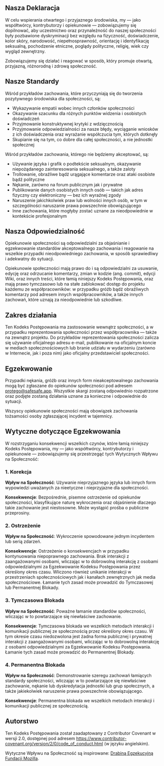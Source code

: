 ## Nasza Deklaracja

W celu wspierania otwartego i przyjaznego środowiska, my — jako współtwórcy, 
kontrybutorzy i opiekunowie — zobowiązujemy się dopilnować, aby uczestnictwo 
oraz przynależność do naszej społeczności były pozbawione dyskryminacji bez 
względu na fizyczność, doświadczenie, kolor skóry, narodowość, niepełnosprawność, 
orientację i identyfikację seksualną, pochodzenie etniczne, poglądy polityczne, 
religię, wiek czy wygląd zewnętrzny.

Zobowiązujemy się działać i reagować w sposób, który promuje otwartą, przyjazną, 
różnorodną i zdrową społeczność.

## Nasze Standardy

Wśród przykładów zachowania, które przyczyniają się do tworzenia pozytywnego 
środowiska dla społeczności, są:

* Wykazywanie empatii wobec innych członków społeczności
* Okazywanie szacunku dla różnych punktów widzenia i osobistych doświadczeń
* Przyjmowanie konstruktywnej krytyki z wdzięcznością
* Przyjmowanie odpowiedzialności za nasze błędy, wyciąganie wniosków z ich 
  doświadczenia oraz wyrażanie współczucia tym, których dotknęły
* Skupianie się na tym, co dobre dla całej społeczności, a nie jednostki 
  społecznej
    
Wśród przykładów zachowania, którego nie będziemy akceptować, są:
    
* Używanie języka i grafik o podtekście seksualnym, okazywanie niepożądanego 
  zainteresowania seksualnego, a także zaloty
* Trollowanie, obraźliwe bądź urągające komentarze oraz ataki osobiste 
  bądź polityczne
* Nękanie, zarówno na forum publicznym jak i prywatne
* Publikowanie danych osobistych innych osób — takich jak adres fizyczny 
  czy elektroniczny — bez ich wyraźnej zgody
* Naruszenie jakichkolwiek praw lub wolności innych osób, w tym w szczególności 
  naruszanie prawa powszechnie obowiązującego
* Inne zachowania, które mogłyby zostać uznane za nieodpowiednie w kontekście 
  profesjonalnym
    
## Nasza Odpowiedzialność

Opiekunowie społeczności są odpowiedzialni za objaśnianie i egzekwowanie 
standardów akceptowalnego zachowania i reagowanie na wszelkie przypadki 
nieodpowiedniego zachowania, w sposób sprawiedliwy i adekwatny do sytuacji.

Opiekunowie społeczności mają prawo do i są odpowiedzialni za usuwanie, 
edycję oraz odrzucanie komentarzy, zmian w kodzie (ang. commit), edycji Wiki, 
oraz innych treści, które łamią niniejszy Kodeks Postępowania, oraz mają prawo 
tymczasowo lub na stałe zablokować dostęp do projektu każdemu ze współpracowników: 
w przypadku gróźb bądź obraźliwych komentarzy pod adresem innych współpracowników, 
a także innych zachowań, które uznają za nieodpowiednie lub szkodliwe.

## Zakres działania

Ten Kodeks Postępowania ma zastosowanie wewnątrz społeczności, a w przypadku 
reprezentowania społeczności przez współpracownika — także na zewnątrz projektu. 
Do przykładów reprezentowania społeczności zalicza się używanie oficjalnego adresu 
e-mail, publikowanie na oficjalnym koncie w mediach społecznościowych lub branie 
udziału w wydarzeniu (zarówno w Internecie, jak i poza nim) jako oficjalny 
przedstawiciel społeczności.

## Egzekwowanie

Przypadki nękania, gróźb oraz innych form nieakceptowalnego zachowania mogą być 
zgłaszane do opiekunów społeczności pod adresem 
[protego@safesafe.app](mailto:protego@safesafe.app). 
Wszystkie skargi zostaną odpowiednio rozpatrzone oraz podjęte zostaną działania 
uznane za konieczne i odpowiednie do sytuacji.

Wszyscy opiekunowie społeczności mają obowiązek zachowania tożsamości osoby 
zgłaszającej incydent w tajemnicy.

## Wytyczne dotyczące Egzekwowania

W rozstrzyganiu konsekwencji wszelkich czynów, które łamią niniejszy 
Kodeks Postępowania, my — jako współtwórcy, kontrybutorzy i opiekunowie 
— zobowiązujemy się przestrzegąć tych Wytycznych Wpływu na Społeczność:

### 1. Korekcja

__Wpływ na Społeczność__: Używanie nieprzyjaznego języka lub innych form wypowiedzi 
uważanych za nieetyczne i nieprzyjazne dla społeczności.

__Konsekwencje__: Bezpośrednie, pisemne ostrzeżenie od opiekunów społeczności, 
klasyfikujące naturę wykroczenia oraz objaśnienie dlaczego takie zachowanie 
jest niestosowne. Może wystąpić prośba o publiczne przeprosiny.

### 2. Ostrzeżenie

__Wpływ na Społeczność__: Wykroczenie spowodowane jednym incydentem lub serią zdarzeń.

__Konsekwencje__: Ostrzeżenie o konsekwencjach w przypadku kontynuowania niepoprawnego 
zachowania. Brak interakcji z zaangażowanymi osobami, wliczając w to dobrowolną 
interakcję z osobami odpowiedzialnymi za Egzekwowanie Kodeksu Postępowania przez 
określony okres czasu. Wliczono również unikanie interakcji w przestrzeniach 
społecznościowych jak i kanałach zewnętrznych jak media społecznościowe. 
Łamanie tych zasad może prowadzić do Tymczasowej lub Permanentnej Blokady.

### 3. Tymczasowa Blokada

__Wpływ na Społeczność__: Poważne łamanie standardów społeczności, wliczając w to 
powtarzające się niewłaściwe zachowanie.

__Konsekwencje__: Tymczasowa blokada we wszelkich metodach interakcji i komunikacji 
publicznej ze społecznością przez określony okres czasu. W tym okresie czasu 
niedozwolona jest żadna forma publicznej i prywatnej interakcji z zaangażowanymi 
osobami, wliczając w to dobrowolną interakcję z osobami odpowiedzialnymi 
za Egzekwowanie Kodeksu Postępowania. Łamanie tych zasad może prowadzić 
do Permanentnej Blokady.

### 4. Permanentna Blokada

__Wpływ na Społeczność__: Demonstrowanie szeregu zachowań łamiących standardy 
społeczności, wliczając w to powtarzające się niewłaściwe zachowanie, nękanie 
lub dyskredytacja jednostki lub grup społecznych, a także jakiekolwiek naruszenie 
prawa powszechnie obowiązującego.

__Konsekwencje__: Permanentna blokada we wszelkich metodach interakcji i komunikacji 
publicznej ze społecznością.

## Autorstwo

Ten Kodeks Postępowania został zaadaptowany z Contributor Covenant w wersji 2.0, 
dostępnej pod adresem https://www.contributor-covenant.org/version/2/0/code_of_conduct.html 
(w języku angielskim).

Wytyczne Wpływu na Społeczność są inspirowane: 
[Drabiną Egzekucyjną Fundacji Mozilla](https://github.com/mozilla/diversity).
